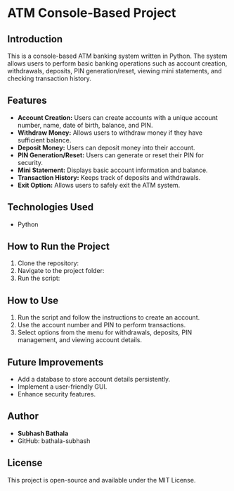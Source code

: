 # ATM Console-Based Project

## Introduction

This is a console-based ATM banking system written in Python. The system allows users to perform basic banking operations such as account creation, withdrawals, deposits, PIN generation/reset, viewing mini statements, and checking transaction history.

## Features

- **Account Creation:** Users can create accounts with a unique account number, name, date of birth, balance, and PIN.
- **Withdraw Money:** Allows users to withdraw money if they have sufficient balance.
- **Deposit Money:** Users can deposit money into their account.
- **PIN Generation/Reset:** Users can generate or reset their PIN for security.
- **Mini Statement:** Displays basic account information and balance.
- **Transaction History:** Keeps track of deposits and withdrawals.
- **Exit Option:** Allows users to safely exit the ATM system.

## Technologies Used

- Python

## How to Run the Project

1. Clone the repository:
2. Navigate to the project folder:
3. Run the script:

## How to Use

1. Run the script and follow the instructions to create an account.
2. Use the account number and PIN to perform transactions.
3. Select options from the menu for withdrawals, deposits, PIN management, and viewing account details.

## Future Improvements

- Add a database to store account details persistently.
- Implement a user-friendly GUI.
- Enhance security features.

## Author

- **Subhash Bathala**
- GitHub: bathala-subhash

## License

This project is open-source and available under the MIT License.

